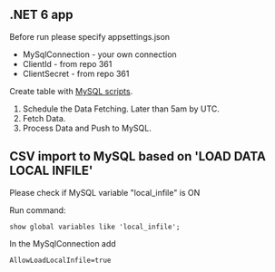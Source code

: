## .NET 6 app
Before run please specify appsettings.json
- MySqlConnection - your own connection
- ClientId - from repo 361
- ClientSecret - from repo 361

Create table with [MySQL scripts](https://github.com/Noralogix/repo361-genesyscloud/tree/main/mysql ).  

1. Schedule the Data Fetching. Later than 5am by UTC.
2. Fetch Data.
3. Process Data and Push to MySQL.


## CSV import to MySQL based on 'LOAD DATA LOCAL INFILE'

Please check if MySQL variable "local_infile" is ON

Run command:
```
show global variables like 'local_infile';
```

In the MySqlConnection add  
```
AllowLoadLocalInfile=true
```